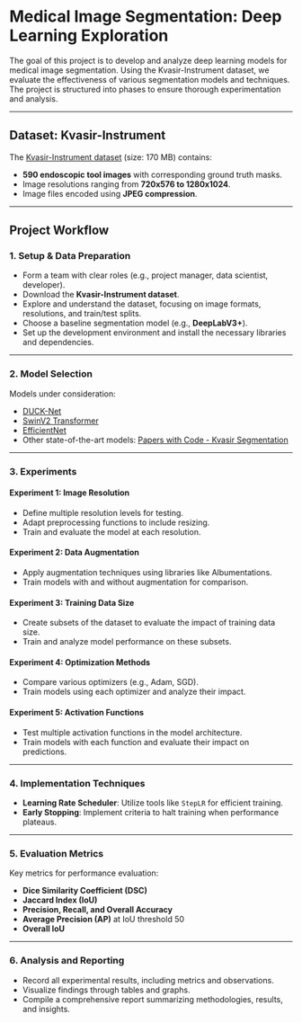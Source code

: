 # Medical Image Segmentation: Deep Learning Exploration
The goal of this project is to develop and analyze deep learning models for medical image segmentation. Using the Kvasir-Instrument dataset, we evaluate the effectiveness of various segmentation models and techniques. The project is structured into phases to ensure thorough experimentation and analysis.

---
## Dataset: Kvasir-Instrument
The [Kvasir-Instrument dataset](https://datasets.simula.no/kvasir-instrument/) (size: 170 MB) contains:
- **590 endoscopic tool images** with corresponding ground truth masks.
- Image resolutions ranging from **720x576 to 1280x1024**.
- Image files encoded using **JPEG compression**.

---


## Project Workflow

### 1. Setup & Data Preparation
- Form a team with clear roles (e.g., project manager, data scientist, developer).
- Download the **Kvasir-Instrument dataset**.
- Explore and understand the dataset, focusing on image formats, resolutions, and train/test splits.
- Choose a baseline segmentation model (e.g., **DeepLabV3+**).
- Set up the development environment and install the necessary libraries and dependencies.

---

### 2. Model Selection
Models under consideration:
- [DUCK-Net](https://github.com/SJTUzhou/DUCK-Net-3D-Pytorch)
- [SwinV2 Transformer](https://github.com/KerrFitzgerald/Polyp_FCB-SwinV2Transformer/blob/main/Train_FCBSwinV2Transformer.ipynb)
- [EfficientNet](https://github.com/lukemelas/EfficientNet-PyTorch)
- Other state-of-the-art models: [Papers with Code - Kvasir Segmentation](https://paperswithcode.com/sota/medical-image-segmentation-on-kvasir-seg)

---

### 3. Experiments
#### Experiment 1: Image Resolution
- Define multiple resolution levels for testing.
- Adapt preprocessing functions to include resizing.
- Train and evaluate the model at each resolution.

#### Experiment 2: Data Augmentation
- Apply augmentation techniques using libraries like Albumentations.
- Train models with and without augmentation for comparison.

#### Experiment 3: Training Data Size
- Create subsets of the dataset to evaluate the impact of training data size.
- Train and analyze model performance on these subsets.

#### Experiment 4: Optimization Methods
- Compare various optimizers (e.g., Adam, SGD).
- Train models using each optimizer and analyze their impact.

#### Experiment 5: Activation Functions
- Test multiple activation functions in the model architecture.
- Train models with each function and evaluate their impact on predictions.

---

### 4. Implementation Techniques
- **Learning Rate Scheduler**: Utilize tools like `StepLR` for efficient training.
- **Early Stopping**: Implement criteria to halt training when performance plateaus.

---

### 5. Evaluation Metrics
Key metrics for performance evaluation:
- **Dice Similarity Coefficient (DSC)**
- **Jaccard Index (IoU)**
- **Precision, Recall, and Overall Accuracy**
- **Average Precision (AP)** at IoU threshold 50
- **Overall IoU**

---

### 6. Analysis and Reporting
- Record all experimental results, including metrics and observations.
- Visualize findings through tables and graphs.
- Compile a comprehensive report summarizing methodologies, results, and insights.



